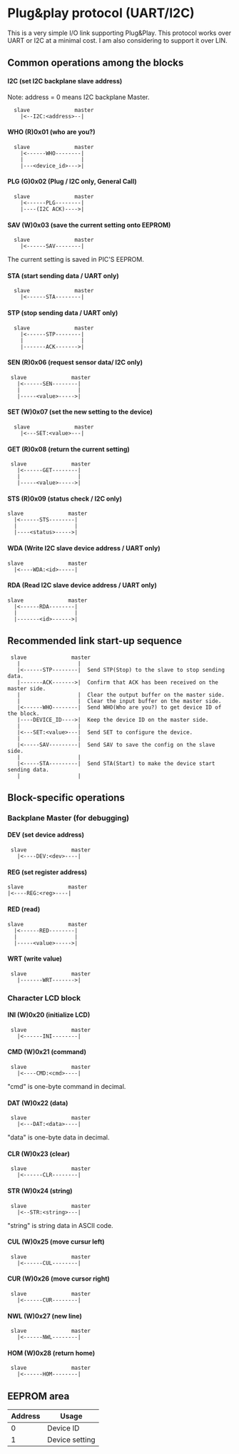 # Plug&play protocol (UART/I2C)

This is a very simple I/O link supporting Plug&Play. This protocol works over UART or I2C at a minimal cost. I am also considering to support it over LIN.

## Common operations among the blocks

#### I2C (set I2C backplane slave address)

Note: address = 0 means I2C backplane Master.

```
  slave              master
    |<--I2C:<address>--|
```

#### WHO (R)0x01 (who are you?)
```
  slave              master
    |<------WHO--------|
    |                  |
    |---<device_id>--->|
```

#### PLG (G)0x02 (Plug / I2C only, General Call)
```
  slave              master
    |<------PLG--------|
    |----(I2C ACK)---->|
```

#### SAV (W)0x03 (save the current setting onto EEPROM)
```
  slave              master
    |<------SAV--------|
```

The current setting is saved in PIC'S EEPROM.

#### STA (start sending data / UART only)
```
  slave              master
    |<------STA--------|
```

#### STP (stop sending data / UART only)
```
  slave              master
    |<------STP--------|
    |                  |
    |-------ACK------->|
```

#### SEN (R)0x06 (request sensor data/ I2C only)
```
 slave              master
   |<------SEN--------|
   |                  |
   |-----<value>----->|
```

#### SET (W)0x07 (set the new setting to the device)
```
  slave              master
    |<---SET:<value>---|
```

#### GET (R)0x08 (return the current setting)
```
 slave              master
   |<------GET--------|
   |                  |
   |-----<value>----->|
```

#### STS (R)0x09 (status check / I2C only)
```
slave              master
  |<------STS--------|
  |                  |
  |----<status>----->|
```

#### WDA (Write I2C slave device address / UART only)
```
slave              master
  |<----WDA:<id>-----|
```

#### RDA (Read I2C slave device address / UART only)
```
slave              master
  |<------RDA--------|
  |                  |
  |-------<id>------>|
```

## Recommended link start-up sequence

```
 slave              master
   |                  |
   |<------STP--------|  Send STP(Stop) to the slave to stop sending data.
   |-------ACK------->|  Confirm that ACK has been received on the master side.
   |                  |  Clear the output buffer on the master side.
   |                  |  Clear the input buffer on the master side.
   |<------WHO--------|  Send WHO(Who are you?) to get device ID of the block.
   |----DEVICE_ID---->|  Keep the device ID on the master side.
   |                  |
   |<---SET:<value>---|  Send SET to configure the device.
   |                  |
   |<-----SAV---------|  Send SAV to save the config on the slave side.
   |                  |
   |<-----STA---------|  Send STA(Start) to make the device start sending data.
   |                  |
```

## Block-specific operations

### Backplane Master (for debugging)

#### DEV (set device address)
```
 slave              master
   |<----DEV:<dev>----|
```

#### REG (set register address)
```
slave              master
|<----REG:<reg>----|
```

#### RED (read)
```
slave              master
  |<------RED--------|
  |                  |
  |-----<value>----->|
```

#### WRT (write value)
```
 slave              master
   |-------WRT------->|
```

### Character LCD block

#### INI (W)0x20 (initialize LCD)
```
 slave              master
   |<------INI--------|
```

#### CMD (W)0x21 (command)
```
 slave              master
   |<----CMD:<cmd>----|
```
"cmd" is one-byte command in decimal.

#### DAT (W)0x22 (data)
```
 slave              master
   |<---DAT:<data>----|
```
"data" is one-byte data in decimal.

#### CLR (W)0x23 (clear)
```
 slave              master
   |<------CLR--------|
```

#### STR (W)0x24 (string)
```
 slave              master
   |<--STR:<string>---|
```
"string" is string data in ASCII code.

#### CUL (W)0x25 (move cursur left)
```
 slave              master
   |<------CUL--------|
```

#### CUR (W)0x26 (move cursor right)
```
 slave              master
   |<------CUR--------|
```

#### NWL (W)0x27 (new line)
```
 slave              master
   |<------NWL--------|
```

#### HOM (W)0x28 (return home)
```
 slave              master
   |<------HOM--------|
```

## EEPROM area

|Address|Usage                 |
|-------|----------------------|
|0      |Device ID             |
|1      |Device setting        |
